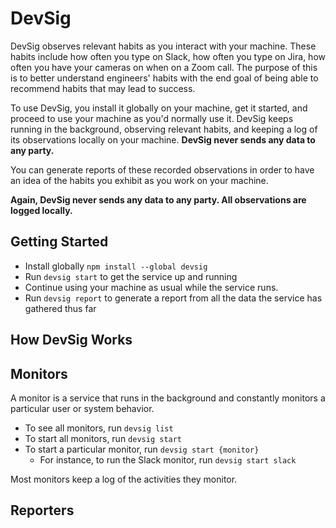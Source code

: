 # DevSig
DevSig observes relevant habits as you interact with your machine. These habits include
how often you type on Slack, how often you type on Jira, how often you have your cameras on when on a Zoom call.
The purpose of this is to better understand engineers' habits with the end goal of being able to recommend
habits that may lead to success.

To use DevSig, you install it globally on your machine, get it started, and proceed to use your machine as you'd normally
use it. DevSig keeps running in the background, observing relevant habits, and keeping a log of its observations
locally on your machine. **DevSig never sends any data to any party.**

You can generate reports of these recorded observations in order to have an idea of the habits you exhibit
as you work on your machine.

**Again, DevSig never sends any data to any party. All observations are logged locally.**

## Getting Started
- Install globally `npm install --global devsig`
- Run `devsig start` to get the service up and running
- Continue using your machine as usual while the service runs.
- Run `devsig report` to generate a report from all the data the service has gathered thus far

## How DevSig Works

## Monitors
A monitor is a service that runs in the background and constantly monitors a particular user or system behavior.

- To see all monitors, run `devsig list`
- To start all monitors, run `devsig start`
- To start a particular monitor, run `devsig start {monitor}`
    - For instance, to run the Slack monitor, run `devsig start slack`

Most monitors keep a log of the activities they monitor.

## Reporters
